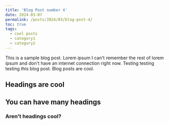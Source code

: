 ```yaml
---
title: 'Blog Post number 4'
date: 2024-03-07
permalink: /posts/2024/03/blog-post-4/
toc: true
tags:
  - cool posts
  - category1
  - category2
---
```


This is a sample blog post. Lorem ipsum I can't remember the rest of lorem ipsum and don't have an internet connection right now. Testing testing testing this blog post. Blog posts are cool.

## Headings are cool


## You can have many headings


### Aren't headings cool?
